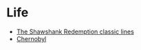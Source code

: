 # Life

- [The Shawshank Redemption classic lines](./life/The-Shawshank-Redemption)
- [Chernobyl](./life/Chernobyl.md)